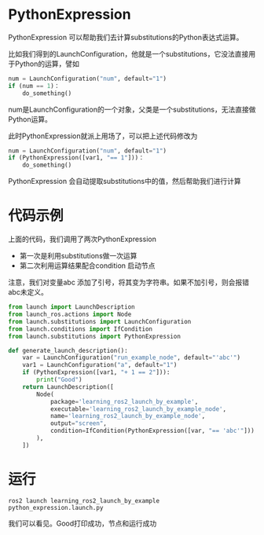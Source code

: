 # PythonExpression

PythonExpression 可以帮助我们去计算substitutions的Python表达式运算。

比如我们得到的LaunchConfiguration，他就是一个substitutions，它没法直接用于Python的运算，譬如

```python
num = LaunchConfiguration("num", default="1")
if (num == 1)：
	do_something()
```

num是LaunchConfiguration的一个对象，父类是一个substitutions，无法直接做Python运算。

此时PythonExpression就派上用场了，可以把上述代码修改为

```python
num = LaunchConfiguration("num", default="1")
if (PythonExpression([var1, "== 1"]))：
	do_something()
```

PythonExpression 会自动提取substitutions中的值，然后帮助我们进行计算



# 代码示例

上面的代码，我们调用了两次PythonExpression

- 第一次是利用substitutions做一次运算
- 第二次利用运算结果配合condition 启动节点

注意，我们对变量abc 添加了引号，将其变为字符串。如果不加引号，则会报错abc未定义。

```python
from launch import LaunchDescription
from launch_ros.actions import Node
from launch.substitutions import LaunchConfiguration
from launch.conditions import IfCondition
from launch.substitutions import PythonExpression

def generate_launch_description():
    var = LaunchConfiguration("run_example_node", default="'abc'")
    var1 = LaunchConfiguration("a", default="1")
    if (PythonExpression([var1, "+ 1 == 2"])):
        print("Good")
    return LaunchDescription([
        Node(
            package='learning_ros2_launch_by_example',
            executable='learning_ros2_launch_by_example_node',
            name='learning_ros2_launch_by_example_node',
            output="screen",
            condition=IfCondition(PythonExpression([var, "== 'abc'"]))
        ),
    ])
```



# 运行

```
ros2 launch learning_ros2_launch_by_example python_expression.launch.py 
```

我们可以看见。Good打印成功，节点和运行成功
